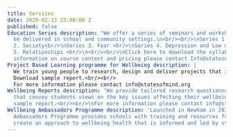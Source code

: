 ```yaml
---
title: Services
date: 2020-02-13 23:08:00 Z
published: false
Education Series description: "We offer a series of seminars and workshops that can
  be delivered in school and community settings.\n<br/><br/>\nSeries 1. Identity <br/>\nSeries
  2. Society<br/>\nSeries 3. Fear <br/>\nSeries 4. Depression and Low mood<br/> \nSeries
  5. Relationships <br/>\n<br/><br/>\nClick here to download the syllabus..\nFor more
  information on course content and pricing please contact Info@statesofmind.org\n"
Project Based Learning programme for Wellbeing description: |
  We train young people to research, design and deliver projects that improve wellbeing in their school.
  Download sample report.<br/><br/>
  For more information please contact info@statesofmind.org
Wellbeing Reports description: "We provide tailored research questionnaires and reports
  that convey students views on the key issues affecting their wellbeing at school.<br/><br/>\nDownload
  sample report.<br/><br/>\nFor more information please contact info@statesofmind.org\n "
Wellbeing Ambassadors Programme description: 'Launched in Newham in 2019, our Wellbeing
  Ambassadors Programme provides schools with training and resources for schools to
  create an approach to wellbeing health that is informed and led by students. '
---
```


